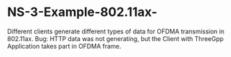 # NS-3-Example-802.11ax-
Different clients generate different types of data for OFDMA transmission in 802.11ax.
Bug: HTTP data was not generating, but the Client with ThreeGpp Application takes part in OFDMA frame.
